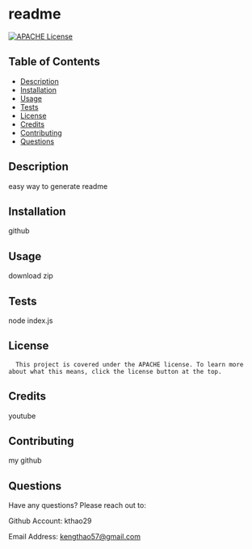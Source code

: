 # readme
  [![APACHE License](https://img.shields.io/badge/License-APACHE-blue.svg)](https://opensource.org/licenses/Apache-2.0)

  ## Table of Contents
  - [Description](#description)
  - [Installation](#installation)
  - [Usage](#usage)
  - [Tests](#tests)
  - [License](#license)
  - [Credits](#credits)
  - [Contributing](#contributing)
  - [Questions](#questions)

  ## Description
  easy way to generate readme

  ## Installation
  github
  
  ## Usage
  download zip

  ## Tests
  node index.js

  ## License
  
      This project is covered under the APACHE license. To learn more about what this means, click the license button at the top.

  ## Credits
  youtube

  ## Contributing
  my github

  ## Questions
  Have any questions? Please reach out to:

  Github Account: kthao29

  Email Address: kengthao57@gmail.com
